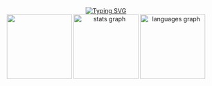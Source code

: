 <div align="center">
  <a href="https://git.io/typing-svg">
    <img src="https://readme-typing-svg.demolab.com?font=Casacadia+Code&weight=100&size=16&pause=1000&color=00FFFF&random=true&width=256&height=32&lines=The+five+boxing+wizards+jump+quickly;How+vexingly+quick+daft+zebras+jump;Quick+fox+jumps+nightly+above+wizard;Sphinx+of+black+quartz%2C+judge+my+vow;Waltz%2C+bad+nymph%2C+for+quick+jigs+vex;Glib+jocks+quiz+nymph+to+vex+dwarf;Jived+fox+nymph+grabs+quick+waltz" alt="Typing SVG" />
  </a>
</div>

<div align="center">
  <img height="150" src="https://media.tenor.com/vFbQZ1pifXcAAAAj/gray-wolf-kemono-friends.gif"  />
  <img src="https://github-readme-stats.vercel.app/api?username=WrayGolf&hide_title=false&hide_rank=false&show_icons=true&include_all_commits=true&count_private=true&disable_animations=false&theme=nightowl&locale=en&hide_border=true" height="150" alt="stats graph"  />
  <img src="https://github-readme-stats.vercel.app/api/top-langs?username=WrayGolf&locale=en&hide_title=false&layout=compact&card_width=320&langs_count=5&theme=nightowl&hide_border=true" height="150" alt="languages graph"  />
</div>
